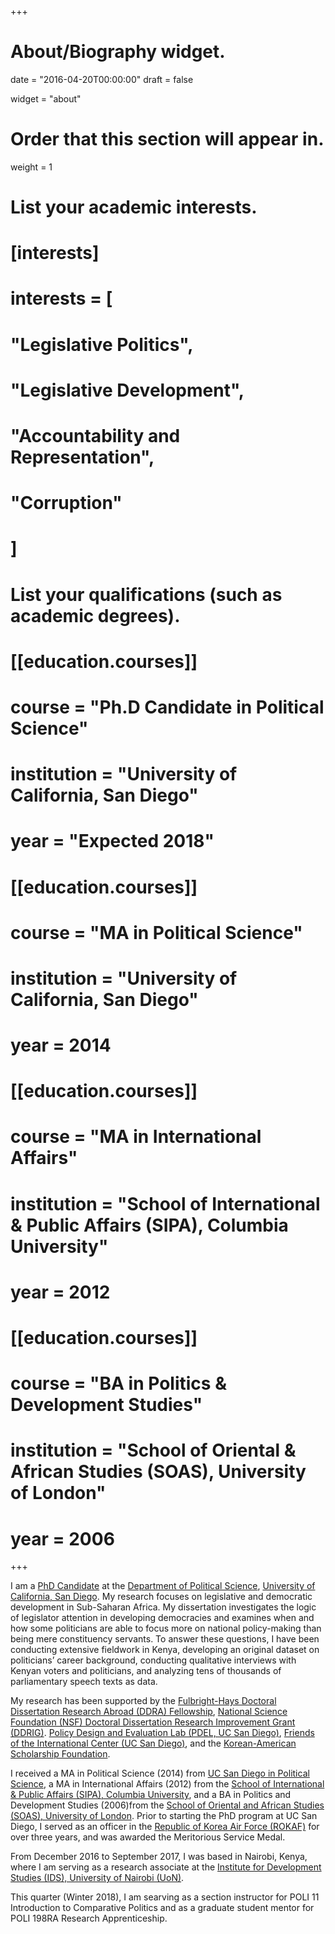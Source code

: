 +++
# About/Biography widget.

date = "2016-04-20T00:00:00"
draft = false

widget = "about"

# Order that this section will appear in.
weight = 1

# List your academic interests.
# [interests]
#   interests = [
#   "Legislative Politics",
#   "Legislative Development",
#   "Accountability and Representation",
#   "Corruption"
#   ]

# List your qualifications (such as academic degrees).
# [[education.courses]]
#   course = "Ph.D Candidate in Political Science"
#   institution = "University of California, San Diego"
#   year = "Expected 2018"
# 
# [[education.courses]]
#   course = "MA in Political Science"
#   institution = "University of California, San Diego"
#   year = 2014
# 
# [[education.courses]]
#   course = "MA in International Affairs"
#   institution = "School of International & Public Affairs (SIPA), Columbia University"
#   year = 2012
# 
# [[education.courses]]
#   course = "BA in Politics & Development Studies"
#   institution = "School of Oriental & African Studies (SOAS), University of London"
#   year = 2006
 
+++

I am a [PhD Candidate](https://polisci.ucsd.edu/grad/current-students/index.html) at the [Department of Political Science](http://polisci.ucsd.edu/), [University of California, San Diego](http://www.ucsd.edu/). My research focuses on legislative and democratic development in Sub-Saharan Africa. My dissertation investigates the logic of legislator attention in developing democracies and examines when and how some politicians are able to focus more on national policy-making than being mere constituency servants. To answer these questions, I have been conducting extensive fieldwork in Kenya, developing an original dataset on politicians’ career background, conducting qualitative interviews with Kenyan voters and politicians, and analyzing tens of thousands of parliamentary speech texts as data.

My research has been supported by the [Fulbright-Hays Doctoral Dissertation Research Abroad (DDRA) Fellowship](https://ed.gov/programs/iegpsddrap/index.html), [National Science Foundation (NSF) Doctoral Dissertation Research Improvement Grant (DDRIG)](https://www.nsf.gov/funding/pgm_summ.jsp?pims_id=505214). [Policy Design and Evaluation Lab (PDEL, UC San Diego)](http://pdel.ucsd.edu), [Friends of the International Center (UC San Diego)](http://icenter.ucsd.edu/friends/), and the [Korean-American Scholarship Foundation](http://www.kasf.org).  

I received a MA in Political Science (2014) from [UC San Diego in Political Science](http://polisci.ucsd.edu/), a MA in International Affairs (2012) from the [School of International & Public Affairs (SIPA), Columbia University](https://sipa.columbia.edu), and a BA in Politics and Development Studies (2006)from the [School of Oriental and African Studies (SOAS), University of London](https://www.soas.ac.uk). Prior to starting the PhD program at UC San Diego, I served as an officer in the [Republic of Korea Air Force (ROKAF)](http://www.airforce.mil.kr:8081/user/indexMain.action?command=&siteId=airforce-eng) for over three years, and was awarded the Meritorious Service Medal.  

From December 2016 to September 2017, I was based in Nairobi, Kenya, where I am serving as a research associate at the [Institute for Development Studies (IDS), University of Nairobi (UoN)](http://ids.uonbi.ac.ke/). 

This quarter (Winter 2018), I am searving as a section instructor for POLI 11 Introduction to Comparative Politics and as a graduate student mentor for POLI 198RA Research Apprenticeship.



